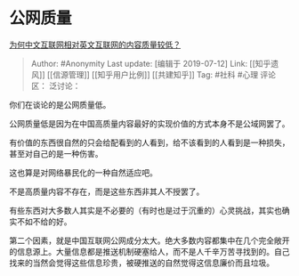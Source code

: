 # 公网质量
[为何中文互联网相对英文互联网的内容质量较低？](https://www.zhihu.com/question/20232758/answer/725521783)

> Author: #Anonymity
> Last update: [编辑于 2019-07-12]
> Link: [[知乎遗风]] [[信源管理]] [[知乎用户比例]] [[共建知乎]]
> Tag: #社科 #心理
> 评论区：
> 泛讨论：

你们在谈论的是公网质量低。

公网质量低是因为在中国高质量内容最好的实现价值的方式本身不是公域网罢了。

有价值的东西很自然的只会给配看到的人看到，给不该看到的人看到是一种损失，甚至对自己的是一种伤害。

这也算是对网络暴民化的一种自然适应吧。

不是高质量内容不存在，而是这些东西非其人不授罢了。

有些东西对大多数人其实是不必要的（有时也是过于沉重的）心灵挑战，其实也确实不如不给的好。

第二个因素，就是中国互联网公网成分太大。绝大多数内容都集中在几个完全敞开的信息源上。大量信息都是推送机制硬塞给人，而不是人千辛万苦寻找到的。自己找来的当然会觉得这些信息珍贵，被硬推送的自然觉得这信息廉价而且垃圾。
